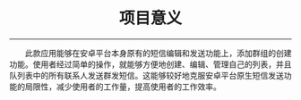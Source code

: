 # <center>项目意义


---

　　此款应用能够在安卓平台本身原有的短信编辑和发送功能上，添加群组的创建功能。使用者经过简单的操作，就能够方便地创建、编辑、管理自己的列表，并且队列表中的所有联系人发送群发短信。这能够较好地克服安卓平台原生短信发送功能的局限性，减少使用者的工作量，提高使用者的工作效率。

